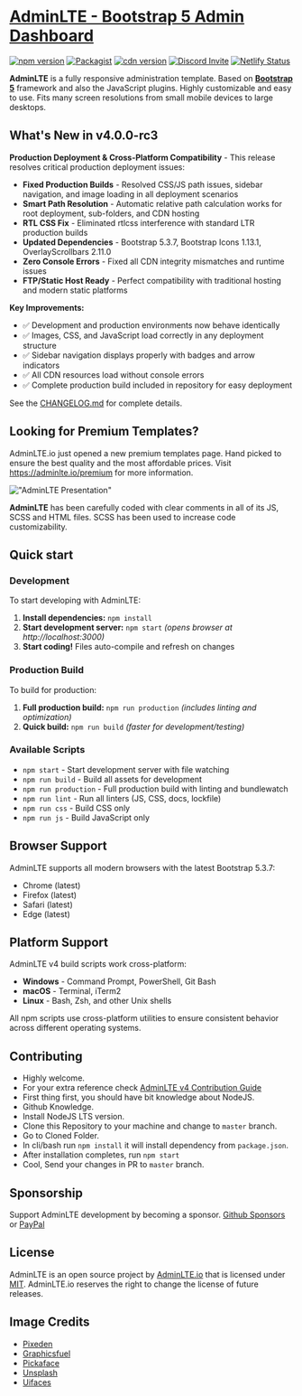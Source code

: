 # [AdminLTE - Bootstrap 5 Admin Dashboard](https://adminlte.io)

[![npm version](https://img.shields.io/npm/v/admin-lte/latest.svg)](https://www.npmjs.com/package/admin-lte)
[![Packagist](https://img.shields.io/packagist/v/almasaeed2010/adminlte.svg)](https://packagist.org/packages/almasaeed2010/adminlte)
[![cdn version](https://data.jsdelivr.com/v1/package/npm/admin-lte/badge)](https://www.jsdelivr.com/package/npm/admin-lte)
[![Discord Invite](https://img.shields.io/badge/discord-join%20now-green)](https://discord.gg/jfdvjwFqfz)
[![Netlify Status](https://api.netlify.com/api/v1/badges/1277b36b-08f3-43fa-826a-4b4d24614b3c/deploy-status)](https://app.netlify.com/sites/adminlte-v4/deploys)

**AdminLTE** is a fully responsive administration template. Based on **[Bootstrap 5](https://getbootstrap.com/)** framework and also the JavaScript plugins.
Highly customizable and easy to use. Fits many screen resolutions from small mobile devices to large desktops.

## What's New in v4.0.0-rc3

**Production Deployment & Cross-Platform Compatibility** - This release resolves critical production deployment issues:

- **Fixed Production Builds** - Resolved CSS/JS path issues, sidebar navigation, and image loading in all deployment scenarios
- **Smart Path Resolution** - Automatic relative path calculation works for root deployment, sub-folders, and CDN hosting  
- **RTL CSS Fix** - Eliminated rtlcss interference with standard LTR production builds
- **Updated Dependencies** - Bootstrap 5.3.7, Bootstrap Icons 1.13.1, OverlayScrollbars 2.11.0
- **Zero Console Errors** - Fixed all CDN integrity mismatches and runtime issues
- **FTP/Static Host Ready** - Perfect compatibility with traditional hosting and modern static platforms

**Key Improvements:**
- ✅ Development and production environments now behave identically
- ✅ Images, CSS, and JavaScript load correctly in any deployment structure  
- ✅ Sidebar navigation displays properly with badges and arrow indicators
- ✅ All CDN resources load without console errors
- ✅ Complete production build included in repository for easy deployment

See the [CHANGELOG.md](CHANGELOG.md) for complete details.

## Looking for Premium Templates?

AdminLTE.io just opened a new premium templates page. Hand picked to ensure the best quality and the most affordable
prices. Visit <https://adminlte.io/premium> for more information.

!["AdminLTE Presentation"](https://adminlte.io/AdminLTE3.png "AdminLTE Presentation")

**AdminLTE** has been carefully coded with clear comments in all of its JS, SCSS and HTML files.
SCSS has been used to increase code customizability.

## Quick start

### Development

To start developing with AdminLTE:

1. **Install dependencies:** `npm install`
2. **Start development server:** `npm start` *(opens browser at http://localhost:3000)*
3. **Start coding!** Files auto-compile and refresh on changes

### Production Build

To build for production:

1. **Full production build:** `npm run production` *(includes linting and optimization)*
2. **Quick build:** `npm run build` *(faster for development/testing)*

### Available Scripts

- `npm start` - Start development server with file watching
- `npm run build` - Build all assets for development
- `npm run production` - Full production build with linting and bundlewatch
- `npm run lint` - Run all linters (JS, CSS, docs, lockfile)
- `npm run css` - Build CSS only
- `npm run js` - Build JavaScript only

## Browser Support

AdminLTE supports all modern browsers with the latest Bootstrap 5.3.7:
- Chrome (latest)
- Firefox (latest) 
- Safari (latest)
- Edge (latest)

## Platform Support

AdminLTE v4 build scripts work cross-platform:
- **Windows** - Command Prompt, PowerShell, Git Bash
- **macOS** - Terminal, iTerm2
- **Linux** - Bash, Zsh, and other Unix shells

All npm scripts use cross-platform utilities to ensure consistent behavior across different operating systems.

## Contributing

- Highly welcome.
- For your extra reference check [AdminLTE v4 Contribution Guide](https://github.com/ColorlibHQ/AdminLTE#contributing)
- First thing first, you should have bit knowledge about NodeJS.
- Github Knowledge.
- Install NodeJS LTS version.
- Clone this Repository to your machine and change to `master` branch.
- Go to Cloned Folder.
- In cli/bash run `npm install` it will install dependency from `package.json`.
- After installation completes, run `npm start`
- Cool, Send your changes in PR to `master` branch.

## Sponsorship

Support AdminLTE development by becoming a sponsor.
[Github Sponsors](https://github.com/sponsors/danny007in) or
[PayPal](https://www.paypal.me/daniel007in)

## License

AdminLTE is an open source project by [AdminLTE.io](https://adminlte.io) that is licensed under [MIT](https://opensource.org/licenses/MIT).
AdminLTE.io reserves the right to change the license of future releases.

## Image Credits

- [Pixeden](http://www.pixeden.com/psd-web-elements/flat-responsive-showcase-psd)
- [Graphicsfuel](https://www.graphicsfuel.com/2013/02/13-high-resolution-blur-backgrounds/)
- [Pickaface](https://pickaface.net/)
- [Unsplash](https://unsplash.com/)
- [Uifaces](http://uifaces.com/)

